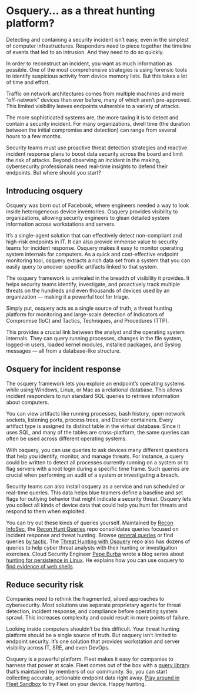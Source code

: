 # Osquery… as a threat hunting platform?

Detecting and containing a security incident isn’t easy, even in the simplest of computer infrastructures. Responders need to piece together the timeline of events that led to an intrusion. And they need to do so quickly.

In order to reconstruct an incident, you want as much information as possible. One of the most comprehensive strategies is using forensic tools to identify suspicious activity from device memory lists. But this takes a lot of time and effort.

Traffic on network architectures comes from multiple machines and more “off-network” devices than ever before, many of which aren’t pre-approved. This limited visibility leaves endpoints vulnerable to a variety of attacks.

The more sophisticated systems are, the more taxing it is to detect and contain a security incident. For many organizations, dwell time (the duration between the initial compromise and detection) can range from several hours to a few months.

Security teams must use proactive threat detection strategies and reactive incident response plans to boost data security across the board and limit the risk of attacks. Beyond observing an incident in the making, cybersecurity professionals need real-time insights to defend their endpoints. But where should you start?

## Introducing osquery

Osquery was born out of Facebook, where engineers needed a way to look inside heterogeneous device inventories. Osquery provides visibility to organizations, allowing security engineers to glean detailed system information across workstations and servers.

It’s a single-agent solution that can effectively detect non-compliant and high-risk endpoints in IT. It can also provide immense value to security teams for incident response. Osquery makes it easy to monitor operating system internals for computers. As a quick and cost-effective endpoint monitoring tool, osquery extracts a rich data set from a system that you can easily query to uncover specific artifacts linked to that system.

The osquery framework is unrivaled in the breadth of visibility it provides. It helps security teams identify, investigate, and proactively track multiple threats on the hundreds and even thousands of devices used by an organization — making it a powerful tool for triage.

Simply put, osquery acts as a single source of truth, a threat hunting platform for monitoring and large-scale detection of Indicators of Compromise (IoC) and Tactics, Techniques, and Procedures (TTP).

This provides a crucial link between the analyst and the operating system internals. They can query running processes, changes in the file system, logged-in users, loaded kernel modules, installed packages, and Syslog messages — all from a database-like structure.

## Osquery for incident response

The osquery framework lets you explore an endpoint’s operating systems while using Windows, Linux, or Mac as a relational database. This allows incident responders to run standard SQL queries to retrieve information about computers.

You can view artifacts like running processes, bash history, open network sockets, listening ports, process trees, and Docker containers. Every artifact type is assigned its distinct table in the virtual database. Since it uses SQL, and many of the tables are cross-platform, the same queries can often be used across different operating systems.

With osquery, you can use queries to ask devices many different questions that help you identify, monitor, and manage threats. For instance, a query could be written to detect all processes currently running on a system or to flag servers with a root login during a specific time frame. Such queries are crucial when performing an audit of a system or investigating a breach.

Security teams can also install osquery as a service and run scheduled or real-time queries. This data helps blue teamers define a baseline and set flags for outlying behavior that might indicate a security threat. Osquery lets you collect all kinds of device data that could help you hunt for threats and respond to them when exploited.

You can try out these kinds of queries yourself. Maintained by [Recon InfoSec](https://twitter.com/Recon_InfoSec), the [Recon Hunt Queries](https://rhq.reconinfosec.com/) repo consolidates queries focused on incident response and threat hunting. Browse [general queries](https://rhq.reconinfosec.com/general/file_enumeration/) or find queries [by tactic](https://rhq.reconinfosec.com/tactics/initial_access/). The [Threat Hunting with Osquery](https://github.com/Kirtar22/ThreatHunting_with_Osquery) repo also has dozens of queries to help cyber threat analysts with their hunting or investigation exercises. Cloud Security Engineer [Pepe Burba](https://twitter.com/__pberba__) wrote a blog series about [hunting for persistence in Linux](https://pberba.github.io/security/2021/11/22/linux-threat-hunting-for-persistence-sysmon-auditd-webshell/#overview-of-blog-series). He explains how you can use osquery to [find evidence of web shells](https://pberba.github.io/security/2021/11/22/linux-threat-hunting-for-persistence-sysmon-auditd-webshell/#17-hunting-for-web-shells-using-osquery).

## Reduce security risk

Companies need to rethink the fragmented, siloed approaches to cybersecurity. Most solutions use separate proprietary agents for threat detection, incident response, and compliance before operating system sprawl. This increases complexity and could result in more points of failure.

Looking inside computers shouldn’t be this difficult. Your threat hunting platform should be a single source of truth. But osquery isn’t limited to endpoint security. It’s one solution that provides workstation and server visibility across IT, SRE, and even DevOps.

Osquery is a powerful platform. Fleet makes it easy for companies to harness that power at scale. Fleet comes out of the box with a [query library](https://fleetdm.com/queries) that’s maintained by members of our community. So, you can start collecting accurate, actionable endpoint data right away. [Play around in Fleet Sandbox](https://fleetdm.com/try-fleet/register) to try Fleet on your device. Happy hunting.

<meta name="category" value="announcements">
<meta name="authorFullName" value="Chris McGillicuddy">
<meta name="authorGitHubUsername" value="chris-mcgillicuddy">
<meta name="publishedOn" value="2022-09-15">
<meta name="articleTitle" value="Osquery… as a threat hunting platform?">
<meta name="articleImageUrl" value="../website/assets/images/articles/introducing-fleet-sandbox-1600x900@2x.jpg">
